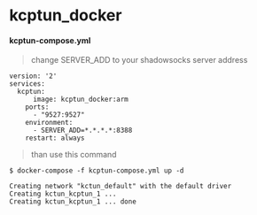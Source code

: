 # kcptun_docker

#### kcptun-compose.yml

> change SERVER_ADD to your shadowsocks server address
```
version: '2'
services:
  kcptun:
      image: kcptun_docker:arm
    ports:
      - "9527:9527"
    environment:
      - SERVER_ADD=*.*.*.*:8388
    restart: always
```
> than use this command
```
$ docker-compose -f kcptun-compose.yml up -d

Creating network "kctun_default" with the default driver
Creating kctun_kcptun_1 ...
Creating kctun_kcptun_1 ... done
```
